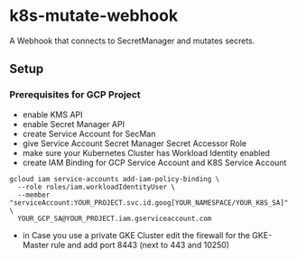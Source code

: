 # k8s-mutate-webhook

A Webhook that connects to SecretManager and mutates secrets.

## Setup

### Prerequisites for GCP Project

- enable KMS API
- enable Secret Manager API
- create Service Account for SecMan
- give Service Account Secret Manager Secret Accessor Role
- make sure your Kubernetes Cluster has Workload Identity enabled
- create IAM Binding for GCP Service Account and K8S Service Account
```
gcloud iam service-accounts add-iam-policy-binding \
  --role roles/iam.workloadIdentityUser \
  --member "serviceAccount:YOUR_PROJECT.svc.id.goog[YOUR_NAMESPACE/YOUR_K8S_SA]" \
  YOUR_GCP_SA@YOUR_PROJECT.iam.gserviceaccount.com
```
- in Case you use a private GKE Cluster edit the firewall for the GKE-Master rule and add port 8443 (next to 443 and 10250)

